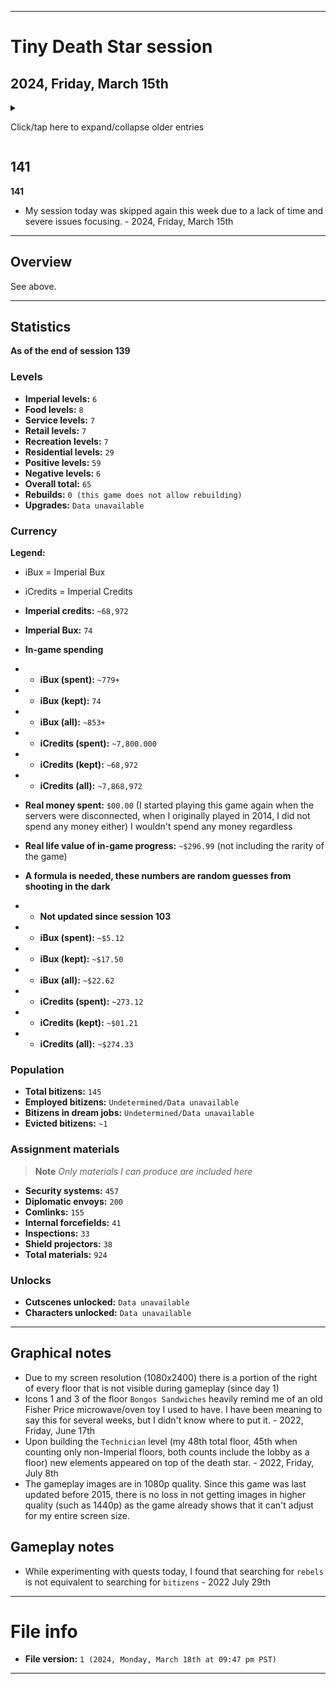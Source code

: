 
***

# Tiny Death Star session

## 2024, Friday, March 15th

<!-- I had a normal length session today, doing some elevator trips, restocking, and working on some difficult assignments (assignments that take a very long time to complete, for me, this means 4 weeks or longer) I finished 1 assignment today, but also felt like the game isn't giving me money for the time I was away. I will have to check previous screenshots. !-->

<details><summary><p>Click/tap here to expand/collapse older entries</p></summary>

## 01

**01**

I had a very long session again today. I made lots of progress, did elevator trips, restocked, and worked on difficult assignments. I unlocked a 3rd assignment, and it is incredibly difficult. At the current rate, it will take me at least 6 months to finish.

Today, I built a new floor, and also upgraded my elevator, and had an extended session. I upgraded the Mon Cala aquarium twice as well. I did not do any objectives or quests today. - July 16th 2021

## 02

**02**

I had an extremely long session today, I made lots of progress, did elevator trips, restocked, and worked on difficult assignments. I unlocked a 3rd assignment last week, and it is incredibly difficult. At the current rate, it will take me at least 6 months to finish.

Today, I did several searches, gave 2 bitizens their dream jobs, produced additional stock (more than normal) and produced several materials. - July 23rd 2021

## 03

**03**

I had an extremely long session today, and made lots of progress. I produced many materials, did collection, restocking, tons of elevator trips, and played for nearly an hour - July 30th 2021

## 04

**04**

I had an extremely long session again today, and made lots of progress. I produced many materials, did collection, restocking, tons of elevator trips, and played for an hour or more - August 6th 2021

## 05

**05**

I had an extremely long session yet again today, and made lots of progress. I produced some materials, did collection, restocking, tons of elevator trips, and played for nearly an hour. I used several VIPs today, and earned some imperial bux, and moved in 5 new residents on a new floor. - August 13th 2021

## 06

**06**

I had an extremely long session yet again today, and made lots of progress. I produced some materials, did collection, restocking, tons of elevator trips, and played for nearly an hour. I used some VIPs today, and earned some imperial bux, and made some progress, although the game crashed once. I began construction on a new residential floor. - August 20th 2021

## 07

**07**

I had an extremely long session yet again today, and made lots of progress. I produced some materials, did collection, restocking, tons of elevator trips, and played for nearly an hour. I used some VIPs today, and earned some imperial bux, and made some progress. - August 28th 2021

## 08

**08**

I didn't really feel like playing today, so I just got some progress, wrapped up and quit. - 2021 September 3rd

## 09

**09**

I had an extremely long session yet again today, and made lots of progress. I produced some materials, did collection, restocking, tons of elevator trips, and played for nearly an hour. I used some VIPs today, and earned some imperial bux, began building a new floor, and made some progress. - 2021 September 10th

## 10

**10**

I had an extremely long session yet again today, and made lots of progress. I produced some materials, did collection, restocking, tons of elevator trips, and played for nearly an hour. I used many VIPs today, and earned 1 imperial bux. I didn't build any new floors, but my residential floor finished construction and I moved in 5 residents, moved the floor, completed 2 quests, and made some progress. - 2021 September 17th

## 11

**11**

I had an my longest session to date today, and made lots of progress. I produced several materials, did collection, restocking, tons of elevator trips, and played for over an hour. I used 1 VIP today, and earned 6 imperial bux. I began construction on my +32nd floor, which will be a residential level. I made lots of progress today. - 2021 September 24th

## 12

**12**

I had a very long session again today, and made lots of progress. I produced some materials, did collection, restocking, tons of elevator trips, and played for nearly an hour. I used a few  VIPs today, and earned 4 imperial bux. I didn't build any new floors, but my residential floor finished construction and I moved in 5 residents, moved the floor, and finished the objective that has taken over a month to complete. I didn't collect the reward though, I am saving that for next week. - 2021 October 1st

<!-- Notes 2021.10.08
tds

goals

Complete all 3 objectives at once
Build all residential floors before building other floor types

!-->

## 13

**13**

I had a very long session again today, and made lots of progress. I produced some materials, did collection, restocking, tons of elevator trips, and played for nearly an hour. I used a few  VIPs today, and earned several imperial bux. I have decided to continue producing materials and earn more money. I intend to complete all 3 objectives on the same day, but I need several more diplomatic envoys first. I also have a plan to build all residential floor types before building other floor types (the only exception for this rule is imperial floors) - 2021 October 8th

## 14

**14**

I had a very long session again today, and made some progress. I produced some materials, did collection, restocking, tons of elevator trips, and played for nearly an hour. I used a few  VIPs today, and earned several imperial bux. I have decided to continue producing materials and earn more money. I intend to complete all 3 objectives on the same day, but I need several more diplomatic envoys first. I also have a plan to build all residential floor types before building other floor types (the only exception for this rule is imperial floors) I began construction on a new residential floor today, but the session went slowly, as I was dealing with the common cold during it, along with a lack of sleep. The game glitched out at the very end, and the elevators up button got stuck, and I couldn't get it unstuck without closing the app, so I quit. - 2021 October 15th

## 15

**15**

I had a very long session again today, and made some progress. I produced some materials, did collection, restocking, tons of elevator trips, and played for nearly an hour. I used a few VIPs today, and earned several imperial bux. I finally completed all 3 objectives on the same day today. I also have a plan to build all residential floor types before building other floor types (the only exception for this rule is imperial floors) I began construction on a new residential floor last week, it finished construction last week/6 days ago, and I moved in 5 new residents today. I now have 100 residents, triple digits. I feared the game glitch that happened last week at the very end, and the elevators up button got stuck, and I couldn't get it unstuck without closing the app. It didn't reoccur today.

I didn't have any Internet at all today. The games currency store has been shut down for years, and I have found that it still attempts to connect, as when I tried to connect, it gave me an error message, rather than looping indefinitely. So it must be tied to some Wi-Fi connection type still, or that is the general message. - 2021 October 22nd

## 16

**16**

I had a very long session again today, and made some progress. I produced some materials, did collection, restocking, tons of elevator trips, and played for nearly an hour. I used a few VIPs today, and earned a few imperial bux. I was paranoid throughout the session that my progress would be erased, similar to the previous game (Virtual City Playground) and also because it really felt like I began building a new residential floor last week, but it wasn't there today. I have a plan to build all residential floor types before building other floor types (the only exception for this rule is imperial floors) - 2021 October 29th

## 17

**17**

I had a very long session again today, and made some progress. I produced some materials, did collection, restocking, tons of elevator trips, and played for nearly an hour. I used a few VIPs today, and earned a few imperial bux. I have a plan to build all residential floor types before building other floor types (the only exception for this rule is imperial floors) - 2021 Friday November 5th

## 18

**18**

I had a very long session again today, and made some progress. I produced some materials, did collection, restocking, tons of elevator trips, and played for nearly an hour. It got a bit tedious near the end. I used a couple VIPs today, and earned a couple imperial bux. I have a plan to build all residential floor types before building other floor types (the only exception for this rule is imperial floors) - 2021 Friday November 12th

## 19

**19**

I had a very long session again today, and made some progress. I produced some materials, did collection, restocking, tons of elevator trips, and played for nearly an hour. I used a couple VIPs today, and earnedseveral imperial bux. I have a plan to build all residential floor types before building other floor types (the only exception for this rule is imperial floors) I began construction on a new floor today, and confirmed that the level mover can move a floor that is currently under construction. I also completed 1 quest today. - 2021 Friday November 19th

## 20

**20**

I had a very long session again today, and made some progress. I produced some materials, did collection, restocking, tons of elevator trips, and played for nearly an hour. I used a couple VIPs today, and earned a couple imperial bux. I have a plan to build all residential floor types before building other floor types (the only exception for this rule is imperial floors) I did not begin construction on a new floor today. I also completed 1 quest today. I upgraded the aquarium today, and had a decent time playing. - 2021 Friday November 26th

## 21

**21**

I had a very long session again today, and made some progress. I produced some materials, did collection, restocking, did tons of elevator trips, and played for about an hour. I used a couple VIPs today, and earned a few imperial bux. I have a plan to build all residential floor types before building other floor types (the only exception for this rule is imperial floors) I did not begin construction on a new floor today. I also upgraded the aquarium today, and had a good time playing. - 2021 Friday, December 3rd

## 22

**22**

I had a very long session again today, and made some progress. I produced some materials, did collection, restocking, did tons of elevator trips, and played for about an hour. I used a few VIPs today, and earned a few imperial bux. I have a plan to build all residential floor types before building other floor types (the only exception for this rule is imperial floors) I began construction on a new floor today. I also used 2 delivery men VIPs today, before using the first one, I waited 15 minutes, occasionally checking back as I did other things. I had a good time playing. - 2021 Friday, December 10th

## 23

**23**

I had a very long session again today, and made some progress. I produced some materials, did collection, restocking, did tons of elevator trips, and played for about an hour. I used a few VIPs today, and earned a few imperial bux. I have a plan to build all residential floor types before building other floor types (the only exception for this rule is imperial floors) I did not beinn construction on a new floor today. A new residential floor finished construction, and I moved in 2 residents. I also upgraded my elevator today, and upgraded the Mon Cala Aquarium. I had a good time playing. - 2021 Friday, December 17th

## 24

**24**

I had a very long session again today, and made some progress. I produced some materials, did collection, restocking, did tons of elevator trips, and played for about an hour. I used a few VIPs today, and earned a few imperial bux. I have a plan to build all residential floor types before building other floor types (the only exception for this rule is imperial floors) I began construction on a new residential floor today. I had a good time playing. - 2021 Friday, December 24th

## 25

**25**

I had a very long session again today, and made little progress. I produced some materials, did collection, restocking, did tons of elevator trips, and played for about an hour. I used a few VIPs today, and earned a few imperial bux. I have a plan to build all residential floor types before building other floor types (the only exception for this rule is imperial floors) a residential floor finished construction, and I moved in 5 new bitizens. I had a good time playing. - 2021 Friday, December 31st

## 26

**26**

I had a very long session again today, and made little progress. I produced some materials, did collection, restocking, did tons of elevator trips, and played for about an hour. I used a few VIPs today, and earned a few imperial bux. I have a plan to build all residential floor types before building other floor types (the only exception for this rule is imperial floors) I did not build any new floors today, and I produced few materials. I had a good time playing. - 2022, Friday, January 7th

## 27

**27**

I had a very long session again today, and made little progress. I produced some materials, did collection, restocking, did tons of elevator trips, and played for about an hour. I used a few VIPs today, and earned a few imperial bux (only 4 bux total) I have a plan to build all residential floor types before building other floor types (the only exception for this rule is imperial floors) I did not build any new floors today, and I produced few materials. I had a good time playing. The game crashed once, as the elevator got stuck. I restarted the game and continued.  - 2022, Friday, January 14th

## 28

**28**

I had a very long session again today, and made some progress. I produced some materials, did collection, restocking, did tons of elevator trips, and played for about an hour. I used a few VIPs today, and earned several imperial bux. I have a plan to build all residential floor types before building other floor types (the only exception for this rule is imperial floors) I began construction on 1 new residential floor today, and moved it down. It is my 25th residential level. I also unlocked 2 characters in the character index, and I produced few materials. I had a good time playing. The game did not crash this week. - 2022, Friday, January 21st

## 29

**29**

I had a very long session again today, and made some progress. I produced some materials, did collection, restocking, did tons of elevator trips, and played for about an hour. I used a few VIPs today, and earned a few imperial bux. I have a plan to build all residential floor types before building other floor types (the only exception for this rule is imperial floors) I moved in 5 new residents today, and moved my Rebos Karaeoke to the recreational level, to complete a quest, and also because my tower needed sorting. I used the upgrader VIP twice on the Duct repair floor, raising it to level 4, and I also produced some materials. I had a good time playing. The game did not crash this week. - 2022, Friday, January 28th

## 30

**30**

I had a very long session again today, and made some progress. I produced some materials, did collection, restocking, did tons of elevator trips, and played for about an hour. I used a couple VIPs today, and earned a few imperial bux. I have a plan to build all residential floor types before building other floor types (the only exception for this rule is imperial floors) I did not move in any new residents or build any new floors today. I had a good time playing again this week. The game did not crash again this week. - 2022, Friday, February 4th

## 31

**31**

I had a very long session again today, and made some progress. I produced some materials, did collection, restocking, did tons of elevator trips, and played for about an hour. I used a couple VIPs today, and earned a few imperial bux. I have a plan to build all residential floor types before building other floor types (the only exception for this rule is imperial floors) I did not move in any new residents or build any new floors today, but I got really close to building a new floor. I got to see both Chewbacca cutscenes today for the first time, they are harder to capture via screenshots compared to the Luke Skywalker cutscenes. I had a good time playing again this week. The game did not crash again this week. - 2022, Friday, February 11th

## 32

**32**

I had a very long session again today, and made some progress. I produced some materials, did collection, restocking, did tons of elevator trips, and played for about an hour. I used a couple of VIPs today, and earned a few imperial bux. I have a plan to build all residential floor types before building other floor types (the only exception for this rule is imperial floors) I did not move in any new residents today, but began building a new residential floor. I also unlocked a new species today. I had a good time playing again this week. The game did not crash again this week. - 2022, Friday, February 18th

## 33

**33**

I had a very long session again today, and made some progress. I produced some materials, did collection, restocking, did tons of elevator trips, and played for about an hour. I used a couple of VIPs today, and earned a few imperial bux. I have a plan to build all residential floor types before building other floor types (the only exception for this rule is imperial floors) I finished building a new floor today, and filled it with 5 residents today. I also unlocked a new species today. I had a good time playing again this week. I finished the 3 assignments finally. The game did not crash again this week. - 2022, Friday, February 25th

<!-- Notes 2022 March 4th
max amount of residential levels for now, food level built instead
lots of spies today
!-->

## 34

**34**

I had a very long session again today, and made some progress. I produced some materials, did collection, restocking, did tons of elevator trips, and played for about an hour. I used a couple of VIPs today, and earned a few imperial bux. My plan for building all residential floors first failed, as the game says I need to create other floors before continuing, so today I began construction on a new food floor. I received some new assignments today, they are going to take months to complete. I captured lots of spies today. I had a good time playing again this week. The game did not crash again this week. - 2022, Friday, March 4th

<!-- Notes 2022 March 11th
None
!-->

## 35

**35**

I had a very long session again today, and made some progress. I produced some materials, did collection, restocking, did tons of elevator trips, and played for about an hour. I used a couple of VIPs today, and earned a few imperial bux. My plan for building all residential floors first failed, as the game says I need to create other floors before continuing, so today A new food floor (Bongo Sandwiches) finished construction. I did not build any new floors today. At the end of the session, a deliveryman VIP came, and I waited the last 10 minutes of the comlink construction time out, then used it. I unlocked a few species today. I had a good time playing again this week. The game did not crash again this week. - 2022, Friday, March 11th

<!-- Notes 2022 March 18th
None
!-->

## 36

**36**

I had a very long session again today, and made some progress. I produced some materials, did collection, restocking, did tons of elevator trips, and played for about an hour. I used a couple of VIPs today, and earned 6 imperial bux. My plan for building all residential floors first failed, as the game says I need to create other floors before continuing. I did not build any new floors today. I had a good time playing again this week. The game did not crash again this week. - 2022, Friday, March 18th

<!-- Notes 2022 March 25th
None
!-->

## 37

**37**

I had a very long session again today, and made some progress. I produced some materials, did collection, restocking, did tons of elevator trips, and played for about an hour. I used a couple of VIPs today, and earned 3 imperial bux. My plan for building all residential floors first failed, as the game says I need to create other floors before continuing. I began building a new retail floor today. I had a good time playing again this week. The game did not crash again this week. - 2022, Friday, March 25th

## 38

**38**

I had a very long session again today, and made some progress. I produced some materials, did collection, restocking, did tons of elevator trips, and played for about an hour. I used a couple of VIPs today, and earned several imperial bux. My plan for building all residential floors first failed, as the game says I need to create other floors before continuing. I did not build any new floors this week. I upgraded 1 floor, and I have plans to stock up imperial parts, instead of completing the quests. I had a good time playing again this week. The game did not crash again this week. - 2022, Friday, April 1st

## 39

**39**

I had a very long session again today, and made some progress. I produced some materials, did collection, restocking, did tons of elevator trips, and played for about an hour. I used a couple of VIPs today, and earned several imperial bux. My plan for building all residential floors first failed, as the game says I need to create other floors before continuing. I did not build any new floors again this week. My strategy for elevator delivery today was: `<32` = Imperial `>31` = Deliver to the desired level. I have plans to stock up imperial parts, instead of completing the quests. I had a good time playing again this week. The game did not crash again this week. - 2022, Friday, April 8th

## 40

**40**

I had a very long session again today, and made minor progress. I produced some materials, did collection, restocking, did tons of elevator trips, and played for about an hour. I used a couple of VIPs today, and earned a few imperial bux. I did not build any new floors again this week. I have plans to stock up imperial parts, instead of completing the quests. I had a good time playing again this week. The game did not crash yet again this week. - 2022, Friday, April 15th

## 41

**41**

I had a very short session this week, and made minor progress. I just didn't really feel like playing this week, so the session was over 20 minutes shorter than normal. I produced some materials, did collection, restocking, did some elevator trips, and played for about half an hour. I used a couple of VIPs today, and earned a few imperial bux. I began to build a new floor (service) this week. I have plans to stock up imperial parts, instead of completing the quests. I had a good time playing again this week. The game did not crash yet again this week. - 2022, Friday, April 22nd

## 42

**42**

I had a short session again this week, and made minor progress. I still felt like playing, just not as much, so the session was over 20 minutes shorter than the previous normal. I produced some materials, did collection, restocking, did some elevator trips, and played for about half an hour. I used 1 VIP today, and earned a few imperial bux. I had a new floor finish construction (Imperial Court) I have plans to stock up imperial parts, instead of completing the quests. I had a good time playing again this week. The game did not crash yet again this week. I do not intend to play on Star Wars day (**May** the **4th** be with you) - 2022, Friday, April 29th

## 43

**43**

I had a short session again this week, and made minor progress. I still felt like playing, just not as much, so the session was over 20 minutes shorter than the previous normal. I produced some materials, did collection, restocking, did some elevator trips, and played for about half an hour. I used 1 VIP today, and earned 1 imperial bux. I did not build any new floors today. I have plans to stock up imperial parts, instead of completing the quests. I had a good time playing again this week. The game did not crash yet again this week. - 2022, Friday, May 6th

## 44

**44**

I had a short session again this week, and made minor progress. I still felt like playing, just not as much, so the session was over 20 minutes shorter than the previous normal. I produced some materials, did collection, restocking, did some elevator trips, and played for about half an hour. I didn't use any VIPs today, but I did earn 3 imperial bux. I did not build any new floors today. I have plans to stock up imperial parts, instead of completing the quests. I had a good time playing again, and the game did not crash yet again this week. - 2022, Friday, May 13th

## 45

**45**

I had a short session again this week, and made minor progress. I still felt like playing, just not as much, so the session was over 20 minutes shorter than the previous normal. I produced some materials, did collection, restocking, did some elevator trips, and played for about half an hour. I took a break during the session to do something as well. I used a couple VIPs today, but I did earn 4 imperial bux. I began construction a new floor today (the floor type is recreation) I have plans to stock up imperial parts, instead of completing the quests. I had a good time playing again, and the game did not crash yet again this week. - 2022, Friday, May 20th

## 46

**46**

I had a short session again this week, and made minor progress. I still felt like playing, just not as much, so the session was over 20 minutes shorter than the previous normal. I produced some materials, did collection, restocking, did some elevator trips, and played for a little over half an hour. I used a single VIP today, and I also earned 5 imperial bux. A new floor (Pet Emporium) finished construction, and I hired 3 workers. I have plans to stock up imperial parts, instead of completing the quests. I had a good time playing again, and the game did not crash yet again this week. - 2022, Friday, May 27th

## 47

**47**

I had a short session again this week, and made minor progress. I still felt like playing, just not as much, so the session was over 20 minutes shorter than the previous normal. I produced some materials, did collection, restocking, did some elevator trips, and played for a little over half an hour. I used a few VIPs today, and I also earned 11 imperial bux.. I have plans to stock up imperial parts, instead of completing the quests. I had a good time playing again, and the game did not crash yet again this week. - 2022, Friday, June 3rd

## 48

**48**

I had a longer session this week, and made minor progress. I didn't feel like playing at first, but enjoyed the session more over time, so todays session was a bit longer. I produced some materials, did collection, restocking, did some elevator trips, and played for a little over half an hour. I used a few VIPs today, and I also earned a few imperial bux. and began construction on the 47th floor (the fifth food level) it will be ready by next weeks session. I have plans to stock up imperial parts, instead of completing the quests. I had a good time playing again, and the game did not crash yet again this week. - 2022, Friday, June 10th

## 49

**49**

I had a longer session this week, and made minor progress. I purposefully made the session shorter, even though my interest was higher. I had things to do today. I produced some materials, did collection, restocking, did some elevator trips, and played for a little over half an hour. I used 1 VIP today, and I also earned a couple imperial bux. My 47th floor finished construction (Ithorian Food) and I employed 3 bitizens. I completed several quests today. I have plans to stock up imperial parts, instead of completing the quests. I had a good time playing again, and the game did not crash yet again this week. - 2022, Friday, June 17th

## 50

**50**

I had a longer session this week, and made minor progress. I produced some materials, did collection, restocking, did some elevator trips, and played for a little over half an hour. I used 2 VIPs today, and I also earned a couple imperial bux. My 47th floor finished construction. I completed a couple quests today. I have plans to stock up imperial parts, instead of completing the quests. I had a good time playing again, and the game did not crash yet again this week. - 2022, Friday, June 24th

## 51

**51**

I had a normal length session this week, and made minor progress. I produced some materials, did collection, restocking, did some elevator trips, and played for a little over half an hour. I used 2 VIPs today, and I also earned 1 imperial bux. My 47th floor finished construction. I have plans to stock up imperial parts, instead of completing the quests. I had a good time playing again, and the game did not crash yet again this week. - 2022, Friday, July 1st

## 52

**52**

I had a longer session this week, and made minor progress. I produced some materials, did collection, restocking, did some elevator trips, and played for about an hour. I used a few VIPs today, and I also earned several imperial bux. I began construction on a 48th floor (type: service) and now, there are more Star Wars elements on top of the Death Star (including an AT-AT (All Terrain Armored Transport)) I can't figure out if I reached a certain milestone number of floors (48) the specific floor had some special perks, or something else. I have plans to stock up imperial parts, instead of completing the quests. I had an extended session this week. I had a good time playing again, and the game did not crash yet again this week. - 2022, Friday, July 8th

## 53

**53**

I had a shorter session this week, and made minor progress. I produced some materials, did collection, restocking, did some elevator trips, and played for less than an hour. I used a 1 VIP today, and I also earned a few imperial bux. I would like to make a correction to last weeks observation: what I thought was an AT-AT that appeared on my tower may be something else completely, but I don't know what it is.

Upon hiring bitizens at the new `Technician` level, I was able to put all 3 workers in their dream job, something I am doing for the first time in this game.

I have plans to stock up imperial parts, instead of completing the quests. I had a shorter session this week. I had a good time playing again, and the game did not crash yet again this week. - 2022, Friday, July 15th

## 54

**54**

I had a much longer session this week, and made minor progress. I produced some materials, did collection, restocking, did some elevator trips, and played for well over an hour. I used a few VIPs today, and I also earned 8 imperial bux. I have plans to stock up imperial parts, instead of completing the quests. I had a good time playing again, and the game did not crash yet again this week. - 2022, Friday, July 22nd

## 55

**55**

I had a shorter session this week, and made minor progress. I produced some materials, did collection, restocking, did some elevator trips, and played for about an hour. I used a few VIPs today, and I also earned 9 imperial bux. I began building a new floor today (type: `service`) I have plans to stock up imperial parts, instead of completing the quests. I worked on quests later in the session. I had a good time playing again, and the game did not crash yet again this week. - 2022, Friday, July 29th

## 56

**56**

I skipped my weekly session this week due to time and battery issues. - 2022, Friday, August 5th

## 57

**57**

I had a very long length session this week, and made minor progress. I produced some materials, did collection, restocking, did some elevator trips, and played for about an hour. I used a couple VIPs today, and I also earned 7 imperial bux. I did not build any new levels today, but a new level finished construction (imperial grocer) and I employed 3 bitizens. I have plans to stock up imperial parts, instead of completing the quests. I had a good time playing again, and the game did not crash yet again this week. - 2022, Friday, August 12th

## 58

**58**

I had a very long length session this week, and made minor progress. I produced some materials, did collection, restocking, did some elevator trips, and played for about an hour. I used a few VIPs today, and I also earned 5 imperial bux. I did not build any new levels today. At one point in my session, I rapidly completed 3 quests, it was almost like they were lined up for me. I have plans to stock up imperial parts, instead of completing the quests. I had a good time playing again, and the game did not crash yet again this week. - 2022, Friday, August 19th

## 59

**59**

I skipped my weekly session this week due to time and battery issues. - 2022, Friday, August 26th

## 60

**60**

I skipped my weekly session again this week due to time and battery issues. I just didn't feel like playing. - 2022, Friday, September 2nd

## 61

**61**

I skipped my weekly session yet again this week. I just didn't feel like playing, there were no battery or time issues. - 2022, Friday, September 9th

## 62-86

**62-86**

I skipped my weekly session yet again this week. I just didn't feel like playing, there were also battery and time issues. - 2022, Friday, September 16th to 2023, Friday, February 24th (27 consecutive sessions skipped, as of 2023, Friday, February 24th)

## 87

**87**

I skipped my weekly session yet again this week, as I didn't have the time, and didn't feel like playing. However, I am going on a couple very long car rides next week (totaling over 8 hours) and I feel like I am going to resume playing this game next week. - 2023, Friday, March 3rd (28 consecutive sessions skipped, as of 2023, Friday, March 3rd)

## 88

**88**

I had a very long length session this week, returning after a 28 week hiatus, and made some progress. I produced some materials, did collection, restocking, did some elevator trips, and played for over 2 hours. I used a few VIPs today, and I also earned 15 imperial bux. I began building my 50th floor today (a recreation floor) and earned an achievement for building 50 levels. I have plans to stock up imperial parts, instead of completing the quests. I had a good time playing again, and the game did not crash yet again this week. - 2023, Friday, March 10th

## 89

**89**

I had a very long length session this week, and made some progress. I produced some materials, did collection, restocking, did some elevator trips, and played for over 2.1 hours. I used a few VIPs today, and I also earned 21 imperial bux, ending with 245 iBux total. My 50th floor finished construction, and I moved in new employees and completed a couple quests. I have plans to stock up imperial parts, instead of completing the quests. I had a good time playing again, and the game did not crash yet again this week. - 2023, Friday, March 17th

## 90

**90**

I had a very long length session this week, and made some progress. I produced some materials, did collection, restocking, did some elevator trips, and played for over 2.2 hours. I used a few VIPs today, and I also earned 25 imperial bux, ending with 270 iBux total. I began construction on my 51st floor, and produced lots of materials. Palpatine and Dengar visited my Death Star and were unlocked today. I also unlocked a cutscene from the Holonet Cineplex. I now have over 256 security systems stocked up. I have plans to stock up imperial parts, instead of completing the quests. I had a good time playing again, and the game did not crash yet again this week. - 2023, Friday, March 24th

## 91

**91**

I had a long length session this week, and made some progress. I produced some materials, did collection, restocking, did some elevator trips, and played for less than 1.5 hours. I used a few VIPs today, and I also earned 10 imperial bux, ending with 280 iBux total. I upgraded some levels, produced materials that took longer, as I planned to have a much shorter session (but failed on this goal) and did the usual gameplay. 3 rebels in a row visited my death star, none of them were caught today. I have plans to stock up imperial parts, instead of completing the quests. I had a good time playing again, and the game did not crash yet again this week. - 2023, Friday, March 31st

## 92

**92**

I had a very long length session this week, and made some progress. I produced some materials, did collection, restocking, did some elevator trips, and played for over 2 hours. I used a few VIPs today, and I also earned 15 imperial bux, ending with 292 iBux total, spending 3. I upgraded some levels, and produced materials that took longer, as I planned to have a much shorter session (but failed on this goal) and did the usual gameplay. I began construction on my 52nd level (a 6th service level) spending some bux to get to this goal without spending too much extra time. I have plans to stock up imperial parts, instead of completing the quests. I had a good time playing again, and the game did not crash yet again this week. - 2023, Friday, April 7th

## 93

**93**

I had a very long length session this week, and made some progress. I produced some materials, did collection, restocking, did some elevator trips, and played for over 2 hours. I used a few VIPs today, and I also earned 14 imperial bux, ending with 306 iBux total, spending 0. I upgraded some levels. Both today and yesterday, I played while doing a full hard drive backup. I did the usual gameplay. I employed 3 new bitizens in my new service level (`Marriage room`) I have plans to stock up imperial parts, instead of completing the quests. I had a good time playing again, and the game did not crash yet again this week. - 2023, Friday, April 14th

## 94

**94**

I had a very long length session this week, and made some progress. I produced some materials, did collection, restocking, did some elevator trips, and played for over 2 hours. I used a few VIPs today, and I also earned 20 imperial bux, ending with 326 iBux total, spending 0. I upgraded some levels. I have plans to build 1 imperial level for every 10 positive (non-negative) levels, starting after I build floor 51/54. I have plans to stock up imperial parts, instead of completing the quests. I had a good time playing again, and the game did not crash yet again this week. - 2023, Friday, April 21st

## 95

**95**

<!-- Notes 2023.04.28
1 day after may 4th :(
TODO: Move bitizen into imperial court to double revenue, and have 3 stars
!-->

I had a very long length session this week, and made some progress. I produced some materials, did collection, restocking, did some elevator trips, and played for over 2 hours. I used a few VIPs today, and I also earned 14 imperial bux, ending with 340 iBux total, spending 0. I upgraded some levels. I have plans to build 1 imperial level for every 10 positive (non-negative) levels, starting after I build floor 51/54. I have plans to stock up imperial parts, instead of completing the quests. I moved a Bitizen out of a job and put another in its place. I really don't want to forget this next week, but I plan to move that Bitizen into the Imperial Court, so that I can have 3 stars (3 workers in their dream job) and increase the revenue by over 42000 credits. I also plan to cut my next sessions timeslot and insert it into the Thursday timeslot. More about this on the next entry. I had a good time playing again, and the game did not crash yet again this week. - 2023, Friday, April 28th

## 96

**96 (2023 May 4th session, May the 4th be with you!)**

This session was planned for 2023, Thursday, May 4th (May the 4th be with you, Star Wars day) as I want to celebrate Star Wars day on this day, and this game typically lasts longer on car rides, so I chose to bump it 1 day closer.

<!-- Scrap notes
start 340
peak 374
spend 4
peak 377
spend 10
total 14
spend 7
total 21
spend 6
total 27
end 373
max peak 377
earn 64
!-->

I planned this session for 2023, Thursday, May 4th (May the 4th be with you, Star Wars day) as I want to celebrate Star Wars day on this day, and this game typically lasts longer on car rides, so I chose to bump it 1 day closer. It would have been on 2023, May 5th.

I had my longest session to date this week, and made significant progress.

I produced some materials, did collection, restocking, did several elevator trips, and played for over 4 hours.

I used a few VIPs today, and I also earned 64 imperial bux, starting with 340, ending with 377 iBux total, spending 27.

I upgraded 1 level, and also built a new level (type: recreation)

I have plans to build 1 imperial level for every 10 positive (non-negative) levels, starting after I build floor 51/54, which I did today.

I have plans to stock up imperial parts, instead of completing the quests.

I moved that Bitizen from last week into their dream job, and moved over a dozen other bitizens into their dream jobs today.

I had a good time playing again, and the game did not crash yet again this week. - 2023, Thursday, May 4th

## 97

**97**

I had a long session this week, and made minor progress.

I produced some materials, did collection, restocking, did several elevator trips, and played for over 2.2 hours.

I used a few VIPs today, and I also earned 13 imperial bux, starting with 373, and ending with 386 iBux total, while spending 0 iBux.

I upgraded 2 levels, and did not build any new levels.

My new 54th floor finished construction, the level is called `Jedi Jump Up` it seems to always be busy.

I have plans to build 1 imperial level for every 10 positive (non-negative) levels, starting after I build floor 51/54, which I did last week.

I have plans to stock up imperial parts, instead of completing the quests.

I had a good time playing again, and the game did not crash yet again this week. - 2023, Friday, May 12th

## 98

**98**

I had a very short session this week, and made very minor progress.

I produced some materials, did collection, restocking, did several elevator trips, and played for less than 1 hour.

I used a single VIP today, and I also earned 5 imperial bux, starting with 386, and ending with 391 iBux total, while spending 0 iBux.

I upgraded 0 levels, and began to build a new Imperial level.

I have plans to build 1 imperial level for every 10 positive (non-negative) levels, starting after I build floor 51/54, which I did last week.

I have plans to stock up imperial parts, instead of completing the quests.

I had a poor time playing, but the game did not crash yet again this week. - 2023, Friday, May 19th

## 99

**99**

I had a longer session this week, and made some progress.

I produced some materials, did collection, restocking, did several elevator trips, and played for over 1 hour.

I used a few VIP today, and I also earned 9 imperial bux, starting with 391, and ending with 400 iBux total, while spending 0 iBux.

I upgraded 0 levels, and began to build another new Imperial level (floor 56/floor -5)

I have plans to build 1 imperial level for every 10 positive (non-negative) levels. 5 is the current limit until I reach floor 60.

I have plans to stock up imperial parts, instead of completing the quests.

A new imperial level `Detention level` finished construction, and I began producing a 4th type of part.

I had a much better time playing this week, and the game did not crash yet again this week. - 2023, Friday, May 26th

## 100

**100**

I had a longer session this week, and made some progress.

I produced some materials, did collection, restocking, did several elevator trips, and played for over 1 hour.

I used a few VIPs today, and I also earned 10 imperial bux, starting with 400, and ending with 410 iBux total, while spending 0 iBux.

I upgraded 1 level, and did not build any new levels.

I have plans to build 1 imperial level for every 10 positive (non-negative) levels. 5 is the current limit until I reach floor 60.

I have plans to stock up imperial parts, instead of completing the quests.

A new imperial level `Officers lounge` finished construction, and I began producing a 4th type of part.

I had a good time playing this week, and the game did not crash yet again this week. - 2023, Friday, June 2nd

## 101

**101**

I had a shorter session this week, and made some progress.

I produced some materials, did collection, restocking, did several elevator trips, and played for over 1 hour.

I used a few VIPs today, and I also earned 12 imperial bux, starting with 410, and ending with 422 iBux total, while spending 0 iBux.

I have plans to build 1 imperial level for every 10 positive (non-negative) levels. 5 is the current limit until I reach floor 60.

I have plans to stock up imperial parts, instead of completing the quests.

I reached 500,000 credits today, and unlocked an achievement for it. I then spent most of those credits on a new residential level.

I had a good time playing this week, and the game did not crash yet again this week. - 2023, Friday, June 9th

## 102

**102**

I had a longer session this week, and made some progress.

I produced some materials, did collection, restocking, did several elevator trips, and played for over 1 hour.

I used a few VIPs today, and I also earned 11 imperial bux, starting with 422, and ending with 431 iBux total, while spending 3 iBux, making 14 in total.

I was unable to use a big spender to get massive profits from the Imperial Court, as one never came today.

I rushed stock on 1 floor, so that I could move a bitizen into their dream job.

I upgraded 0 levels, and did not build any new levels.

I have plans to build 1 imperial level for every 10 positive (non-negative) levels. 5 is the current limit until I reach floor 60.

I have plans to stock up imperial parts, instead of completing the quests.

I had a good time playing this week, and the game did not crash yet again this week. - 2023, Friday, June 16th

## 103

**103**

I had a shorter session this week, and made some progress.

Upon starting, I felt like I had lost progress from last week, but was able to confirm nothing was lost, based on the stock from the Imperial Court.

I produced some materials, did collection, restocking, did several elevator trips, and played for a little less than 1 hour.

I used a single VIP today, and I also earned 2 imperial bux, starting with 431, and ending with 433 iBux total, while spending 0 iBux.

I was unable to use a big spender to get massive profits from the Imperial Court, as the stock wasn't ready this week. The VIP came really late.

I upgraded 1 level, and began to build my 58th floor (a 6th imperial level)

I have plans to build 1 imperial level for every 10 positive (non-negative) levels. 6 is the current limit until I reach floor 70.

I have plans to stock up imperial parts, instead of completing the quests.

I had a good time playing this week, and the game did not crash yet again this week. - 2023, Friday, June 23rd

## 104

**104**

I had a longer session this week, and made some progress.

I played while doing a hard drive backup today, so I was slightly distracted at times.

I produced some materials, did collection, restocking, did several elevator trips, and played for about 1 hour.

I used a single VIP today, and I also earned 5 imperial bux, starting with 433, and ending with 438 iBux total, while spending 0 iBux.

I did not build any new levels today.

I have plans to build 1 imperial level for every 10 positive (non-negative) levels. 6 is the current limit until I reach floor 70.

I have plans to stock up imperial parts, instead of completing the quests.

I had a good time playing this week, and the game did not crash yet again this week. - 2023, Friday, June 30th

## 105

**105**

I had a shorter session this week, and made some progress.

I was distracted and tired while playing. I tried to have a shorter session, as I woke up late.

I produced some materials, did collection, restocking, did several elevator trips, and played for less than 1 hour.

I used a single VIP today, and I also earned 6 imperial bux, starting with 438, and ending with 444 iBux total, while spending 0 iBux.

I upgraded my technician floor to level 3 today, I am working on getting all businesses to level 3 and higher.

I did not build any new levels today, although I came very close.

I have plans to build 1 imperial level for every 10 positive (non-negative) levels. 6 is the current limit until I reach floor 70.

I have plans to stock up imperial parts, instead of completing the quests.

I had a good time playing this week, and the game did not crash yet again this week. - 2023, Friday, July 7th

## 106

**106**

My session was skipped today due to issues with available time and battery life. - 2023, Friday, July 14th

## 107

**107**

My session was skipped again today due to a severe issue that took place over night and throughout the morning, involving a lack of sleep, nightmares, and several consequences to this issue. - 2023, Friday, July 21st

## 108

**108**

My session was skipped again today, as I didn't have the time or interest to play. - 2023, Friday, July 28th

## 109

**109**

My session was skipped again today, as I didn't have the interest to play. I am changing my schedule again, and after I settle, I will resume again. - 2023, Friday, August 4th

## 110

**110**

My session was skipped again today, as I didn't have the interest to play. I am still changing my schedule, and after I settle, I will eventually resume again. - 2023, Friday, August 11th

## 111

**111**

My session was skipped again today, as I didn't have the interest to play. I am still changing my schedule, and after I settle, I will eventually resume again. - 2023, Friday, August 18th

## 112

**112**

My session was skipped again today, as I didn't have the time or interest to play. I am still changing my schedule (it is taking a really long time) and after I settle, I will eventually resume again. - 2023, Friday, August 25th

## 113

**113**

My session was skipped again today, as I didn't have the time or interest to play. I am still changing my schedule (it is still taking a really long time) and after I settle, I will eventually resume again. - 2023, Friday, September 1st

## 114

**114**

My session was skipped again today, as I didn't have the time or interest to play. I am still changing my schedule (it is still taking a really long time) and after I settle, I will eventually resume again. I had some very slight interest today, but no time to play. - 2023, Friday, September 8th

## 115

**115**

My session was skipped again today, as I didn't have the time to play. With all of the time I spent procrastinating, unable to work this morning, I regret not trying to play this game instead. - 2023, Friday, September 15th

## 116

**116**

My session was skipped again today, as I didn't have the time to play. - 2023, Friday, September 22nd

## 117

**117**

My session was skipped again today, as I didn't have the time to play. There was a brief interest in gameplay, but it couldn't be fit into my schedule. - 2023, Friday, September 29th

## 118

**118**

My session was skipped again today, as I didn't have the time to play. There was a small interest in resuming gameplay, but it couldn't be fit into my schedule. - 2023, Friday, October 6th

## 119

**119**

I had a much longer session this week, and made some progress. This was my first time playing in several weeks.

I produced some materials, did collection, restocking, did several elevator trips, and played for about an 1 hour and a half.

I used a few VIPs today, and I also earned 14 imperial bux, starting with 444, and ending with 458 iBux total, while spending 0 iBux.

I did not upgrade any floors today, but I did begin to build a new food level.

I have plans to build 1 imperial level for every 10 positive (non-negative) levels. 6 is the current limit until I reach floor 70.

I have plans to stock up imperial parts, instead of completing the quests.

I had a good time playing this week. - 2023, Friday, October 13th

## 120

**120**

My session was skipped today, as I didn't have the time to play. There was a strong interest in resuming gameplay, but it couldn't be fit into my schedule. I likely could have played if my PDA didn't die overnight. - 2023, Friday, October 20th

## 121

**121**

My session was skipped again today, as I didn't have the time to play. I didn't want to skip my session, but I woke up too late, and was too low on battery. - 2023, Friday, October 27th

## 122

**122**

My session was skipped again today, as I didn't have the time to play. I really didn't want to skip my session, but I woke up too late, and was still too far behind on work, and additionally got thrown off even further today. - 2023, Friday, November 3rd

## 123

**123**

I had a much longer session than planned this week, and made some progress. This was my first time playing in several weeks.

I produced some materials, did collection, restocking, did several elevator trips, and played for about an 1 hour and a half.

I used few VIPs today, and I also earned 9 imperial bux, starting with 458, and ending with 467 iBux total, while spending 0 iBux.

I upgraded 1 floor today, and began to build a new level (level 60: type = service)

I have plans to build 1 imperial level for every 10 positive (non-negative) levels. 6 is the current limit until I reach floor 70.

I have plans to stock up imperial parts, instead of completing the quests.

I had a really good time playing this week. - 2023, Friday, November 10th

## 124

**124**

My session was skipped today, as I didn't have the time to play. I don't want to keep skipping these sessions, but I am still trying to get caught back up and in control of my work. I am hoping I will be able to play next week. - 2023, Friday, November 17th

## 125

**125**

I had a much longer session than planned this week, and made some progress. This was my last time playing this month. I planned to play for 45 minutes or less, but ended up going near 2 hours, throwing me a little bit off.

I produced some materials, did collection, restocking, did several elevator trips, and played for about an 1 hour and 40 minutes.

I used few VIPs today, and I also earned 11 imperial bux, starting with 467, and ending with 478 iBux total, while spending 0 iBux.

I upgraded 1 floor today. I was not able to build any new floors today.

I have plans to build 1 imperial level for every 10 positive (non-negative) levels. 6 is the current limit until I reach floor 70.

I have plans to stock up imperial parts, instead of completing the quests.

I had a good time playing this week. - 2023, Friday, November 24th

## 126

**126**

My session was skipped today, as I didn't have the time to play. I don't want to keep skipping these sessions, and will return eventually. I have an insanely difficult schedule to keep control of. - 2023, Friday, December 1st

## 127

**127**

My session was skipped today, as I didn't have the time to play. I don't want to keep skipping these sessions, and will return eventually. I have an insanely difficult schedule to keep control of. I really wanted to play today, but I was too far behind. - 2023, Friday, December 8th

## 128

**128**

My session was skipped today, as I didn't have the time or interest to play. - 2023, Friday, December 15th

## 129

**129**

I came back to my session after a 3 week break today, as I felt like playing while simultaneously preparing to move to my new laptop.

I produced some materials, did collection, restocking, did several elevator trips, and played for about an hour and a half.

I used few VIPs today, and I also earned 15 imperial bux, starting with 478, and ending with 493 iBux total, while spending 0 iBux.

The big spender came late, and I had already prepared the imperial court briefly before it arrived, and messed up my opportunity for that next week. This was the main downside to my session.

I unlocked a couple new characters today.

I did not upgrade any new floors today, but I began construction on a 61st level (recreation)

I have plans to build 1 imperial level for every 10 positive (non-negative) levels. 6 is the current limit until I reach floor 70.

I have plans to stock up imperial parts, instead of completing the quests.

I had a good time playing this week. - 2023, Friday, December 22nd

## 130

**130**

I came back for a second consecutive week to have a final session of 2023.

I produced some materials, did collection, restocking, did several elevator trips, and played for about an hour and 15 minutes.

I used few VIPs today, and I also earned 12 imperial bux, starting with 493, and ending with 5 iBux total, peaking at 504, while spending 499 iBux.

I unlocked a single new character today.

As part of my special end of year session, I upgraded my elevator to max level for 499 iBux.

I did not upgrade any new floors today, and I did not construct any new levels. I plan to build a residential level next.

I have plans to build 1 imperial level for every 10 positive (non-negative) levels. 6 is the current limit until I reach floor 70.

I have plans to stock up imperial parts, instead of completing the quests.

I had a good time playing this week. - 2023, Friday, December 29th

## 131

**131**

<!-- Notes 2024.01.05
MLP has finally been found to be the screenshot tool
Short session
First session in which 0 Imperial Bux were earned
!-->

- I came back for a third consecutive week to have a first session of 2023.
- I produced some materials, did collection, restocking, did several elevator trips, and played for about 55 minutes.
- I used few VIPs today, and I also earned 0 imperial bux, starting with 5, and ending with 5 iBux total. Today was the first session in which no Imperial Bux were earned.
- I did not unlock any new characters today.
- I upgraded 1 floor to level 2 using a VIP. I plan to build a residential level next.
- I have found that the MLP popup is actually the screenshot tool crashing, which unfortunately is far too common on my PDA (a lot of these messages are closed before they can be screenshotted) I finally pinpointed what it was today.
- I have plans to build 1 imperial level for every 10 positive (non-negative) levels. 6 is the current limit until I reach floor 70.
- I have plans to stock up imperial parts, instead of completing the quests.
- I had a good time playing this week. - 2024, Friday, January 5th

## 132

**132**

- I came back for a fourth consecutive week to have a second consecutive session of 2023.
- I produced some materials, did collection, restocking, did several elevator trips, and played for over 120 minutes. Todays session was VERY long
- I used few VIPs today, and I also earned 21 imperial bux, starting with 5, and ending with 26 iBux total. 
- I unlocked 1 new character today.
- I began construction on my 62nd level today (a residential level)
- I have plans to build 1 imperial level for every 10 positive (non-negative) levels. 6 is the current limit until I reach floor 70.
- I have plans to stock up imperial parts, instead of completing the quests.
- I had a good time playing this week. I eventually wrapped up and quit - 2024, Friday, January 12th

## 133

**133**

- I came back for a fifth consecutive week to have a third consecutive session of 2023.
- I produced some materials, did collection, restocking, did several elevator trips, and played for over 70 minutes. I originally planned to play for over 55 minutes, but went over.
- I used few VIPs today, and I also earned 8 imperial bux, starting with 26, and ending with 34 iBux total. 
- I unlocked 1 new character today.
- I did not build any new levels today
- I moved in 5 Bitizens into a new residential floor today
- I have plans to build 1 imperial level for every 10 positive (non-negative) levels. 6 is the current limit until I reach floor 70.
- I have plans to stock up imperial parts, instead of completing the quests.
- I had lots of edge screen issues during gameplay today
- I had a good time playing this week. I eventually wrapped up and quit - 2024, Friday, January 19th

## 134

**134**

- I came back for a sixth consecutive week to have my fourth consecutive session of 2023.
- I produced some materials, did collection, restocking, did several elevator trips, and played for over 30 minutes. I originally planned to play for over 55 minutes, but I decided to cut short today and do other things.
- I used few VIPs today, and I also earned 3 imperial bux, starting with 34, and ending with 37 iBux total. 
- I did not unlock any new characters today.
- I began construction on my 63rd level today (another residential level)
- I have plans to build 1 imperial level for every 10 positive (non-negative) levels. 6 is the current limit until I reach floor 70.
- I have plans to stock up imperial parts, instead of completing the quests.
- I had a lot of edge screen issues during gameplay today
- I had a good time playing this week. I eventually wrapped up and quit - 2024, Friday, January 26th

## 135

**135**

- I skipped my session this week due to a lack of time, caused by a 3rd consecutive day of difficulties waking up. Looking back, I see this as a mistake, as gameplay might have helped wake me up, or had me doing something while I was in the process of waking up, as I wasn't getting anything done regardless (I should have been doing something with my time) I will try to resume next week. - 2024, Friday, February 2nd

<!--
Notes 2024.02.09
Excessive session
Game crash
Species discovery and rediscovery
Stocking up credits
Longer session made up for last weeks non-session
!-->

## 136

**136**

- I came back this week, and had an excessively long session
- I produced some materials, did collection, restocking, did several elevator trips, and played for over 120 minutes. I originally planned to play for over 55 minutes, but I decided to keep going
- I used few VIPs today, and I also earned 18 imperial bux, starting with 37, and ending with 55 iBux total. 
- I unlocked a new character today, and viewed it in the album. After closing the album, the game crashed, and I lost the character. Luckily, I was able to re-unlock it later on
- I moved in 5 Bitizens to a new residential level today
- I did not build any new levels today, I mostly worked on stocking up credits.
- I have plans to build 1 imperial level for every 10 positive (non-negative) levels. 6 is the current limit until I reach floor 70.
- I have plans to stock up imperial parts, instead of completing the quests.
- I didn't have any edge screen issues during gameplay today
- I had a good time playing this week. I eventually wrapped up and quit - 2024, Friday, February 9th

## 137

**137**

- I came back this week, and had an excessively long session
- I produced some materials, did collection, restocking, did several elevator trips, and played for over 160 minutes. I originally planned to play for about 80 minutes, but I decided to keep going
- I used a few VIPs today, and I also earned 10 imperial bux, starting with 55, and ending with 65 iBux total. 
- I began construction on a 58th positive level (64th level total) today, which is of the type, retail.
- I have plans to build 1 imperial level for every 10 positive (non-negative) levels. 6 is the current limit until I reach floor 70.
- I have plans to stock up imperial parts, instead of completing the quests.
- I had some edge screen issues during gameplay today
- I had a good time playing this week. I eventually wrapped up and quit - 2024, Friday, February 16th

## 138

**138**

- I came back this week, and had a very short session
- I produced some materials, did collection, restocking, did some elevator trips, and played for less than 20 minutes.
- I used a single VIP today, and I also earned 0 imperial bux, starting with 65, and ending with 65 iBux total. 
- I assigned 3 Bitizens jobs at the cloth fabricator. I did not build any new floors today.
- I have plans to build 1 imperial level for every 10 positive (non-negative) levels. 6 is the current limit until I reach floor 70.
- I have plans to stock up imperial parts, instead of completing the quests.
- I had severe edge screen issues during gameplay today
- I had an OK time playing this week. I wrapped up and quit early on. - 2024, Friday, February 23rd

## 139

**139**

- I came back this week, and had a longer session than last week. I was unsure at first how long it was going to las.t
- I produced some materials, did collection, restocking, did some elevator trips, and played for a little over 70 minutes.
- I used a few VIPs today, and I also earned 9 imperial bux, starting with 65, and ending with 74 iBux total. 
- I began construction on my 65th floor today (a food level) and moved it with a VIP
- I have plans to build 1 imperial level for every 10 positive (non-negative) levels. 6 is the current limit until I reach floor 70.
- I have plans to stock up imperial parts, instead of completing the quests.
- I had few edge screen issues during gameplay. I decided not to use my new case today, as I wasn't entirely comfortable with it yet
- I had an OK time playing this week. I wrapped up and quit after a long session. - 2024, Friday, March 1st

## 140

**140**

- My session today was skipped due to a lack of time and also due to stress from GitHub failing to let me upload multiple files at once (7 or more) yesterday. - 2024, Friday, March 8th

</details>

## 141

**141**

- My session today was skipped again this week due to a lack of time and severe issues focusing. - 2024, Friday, March 15th

***

## Overview

See above.

***

## Statistics

**As of the end of session 139**

### Levels

- **Imperial levels:** `6`
- **Food levels:** `8`
- **Service levels:** `7`
- **Retail levels:** `7`
- **Recreation levels:** `7`
- **Residential levels:** `29`
- **Positive levels:** `59`
- **Negative levels:** `6`
- **Overall total:** `65`
- **Rebuilds:** `0 (this game does not allow rebuilding)`
- **Upgrades:** `Data unavailable`

### Currency

**Legend:**

- iBux = Imperial Bux
- iCredits = Imperial Credits

- **Imperial credits:** `~68,972`
- **Imperial Bux:** `74`
- **In-game spending**
- - **iBux (spent):** `~779+`
- - **iBux (kept):** `74`
- - **iBux (all):** `~853+`
- - **iCredits (spent):** `~7,800.000`
- - **iCredits (kept):** `~68,972`
- - **iCredits (all):** `~7,868,972`
- **Real money spent:** `$00.00` (I started playing this game again when the servers were disconnected, when I originally played in 2014, I did not spend any money either) I wouldn't spend any money regardless
- **Real life value of in-game progress:** `~$296.99` (not including the rarity of the game)
- **A formula is needed, these numbers are random guesses from shooting in the dark**
- - **Not updated since session 103**
- - **iBux (spent):** `~$5.12`
- - **iBux (kept):** `~$17.50`
- - **iBux (all):** `~$22.62`
- - **iCredits (spent):** `~273.12`
- - **iCredits (kept):** `~$01.21`
- - **iCredits (all):** `~$274.33`

### Population

- **Total bitizens:** `145`
- **Employed bitizens:** `Undetermined/Data unavailable`
- **Bitizens in dream jobs:** `Undetermined/Data unavailable`
- **Evicted bitizens:** `~1`

### Assignment materials

> **Note** _Only materials I can produce are included here_

- **Security systems:** `457`
- **Diplomatic envoys:** `200`
- **Comlinks:** `155`
- **Internal forcefields:** `41`
- **Inspections:** `33`
- **Shield projectors:** `38`
- **Total materials:** `924`

### Unlocks

- **Cutscenes unlocked:** `Data unavailable`
- **Characters unlocked:** `Data unavailable`

***

## Graphical notes

- Due to my screen resolution (1080x2400) there is a portion of the right of every floor that is not visible during gameplay (since day 1)
- Icons 1 and 3 of the floor `Bongos Sandwiches` heavily remind me of an old Fisher Price microwave/oven toy I used to have. I have been meaning to say this for several weeks, but I didn't know where to put it. - 2022, Friday, June 17th
- Upon building the `Technician` level (my 48th total floor, 45th when counting only non-Imperial floors, both counts include the lobby as a floor) new elements appeared on top of the death star. - 2022, Friday, July 8th 
- The gameplay images are in 1080p quality. Since this game was last updated before 2015, there is no loss in not getting images in higher quality (such as 1440p) as the game already shows that it can't adjust for my entire screen size.

## Gameplay notes

- While experimenting with quests today, I found that searching for `rebels` is not equivalent to searching for `bitizens` - 2022 July 29th

***

# File info

- **File version:** `1 (2024, Monday, March 18th at 09:47 pm PST)`

***
